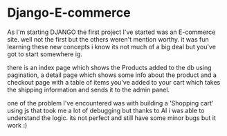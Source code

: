 # Django-E-commerce
As I'm starting DJANGO the first project I've started was an E-commerce site. well not the first but the others weren't mention worthy. it was fun learning these new concepts i know its not much of a big deal but you've got to start somewhere ig.

there is an index page which shows the Products added to the db using pagination, a detail page which shows some info about the product and a checkout page with a table of items you've added to your cart which takes the shipping information and sends it to the admin panel. 

one of the problem I've encountered was with building a 'Shopping cart' using js that took me a lot of debugging but thanks to AI i was able to understand the logic. its not perfect and still have some minor bugs but it work :)
